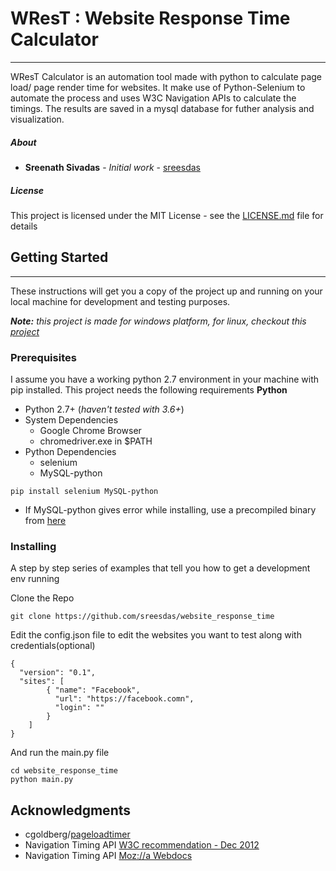 # WResT : Website Response Time Calculator
___
WResT Calculator is an automation tool made with python to calculate page load/ page render time for websites.
It make use of Python-Selenium to automate the process and uses W3C Navigation APIs to calculate the timings.
The results are saved in a mysql database for futher analysis and visualization.
##### About
* **Sreenath Sivadas** - *Initial work* - [sreesdas](https://github.com/sreesdas)

##### License
This project is licensed under the MIT License - see the [LICENSE.md](LICENSE.md) file for details

## Getting Started
***

These instructions will get you a copy of the project up and running on your local machine for development and testing purposes. 

__*Note:*__ *this project is made for windows platform, for linux, checkout this [project](https://github.com/cgoldberg/pageloadtimer)*

### Prerequisites

I assume you have a working python 2.7 environment in your machine with pip installed.
This project needs the following requirements
__Python__
- Python 2.7+ (_haven't tested with 3.6+_)
- System Dependencies
    - Google Chrome Browser
    - chromedriver.exe in $PATH
- Python Dependencies
    - selenium
    - MySQL-python

```
pip install selenium MySQL-python
```
* If MySQL-python gives error while installing, use a precompiled binary from [here](https://sourceforge.net/projects/mysql-python/)

### Installing

A step by step series of examples that tell you how to get a development env running

Clone the Repo

```
git clone https://github.com/sreesdas/website_response_time
```

Edit the config.json file to edit the websites you want to test along with credentials(optional)

```
{
  "version": "0.1",
  "sites": [
    	{ "name": "Facebook",
          "url": "https://facebook.comn",
          "login": ""
        }
    ]
}
```

And run the main.py file

```
cd website_response_time
python main.py
```

## Acknowledgments

* cgoldberg/[pageloadtimer](https://github.com/cgoldberg/pageloadtimer)
* Navigation Timing API [W3C recommendation - Dec 2012]( http://www.w3.org/TR/navigation-timing/)
* Navigation Timing API [Moz://a Webdocs]( https://developer.mozilla.org/en-US/docs/Navigation_timing)
